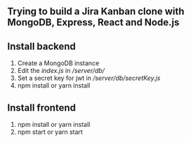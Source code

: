## Trying to build a Jira Kanban clone with MongoDB, Express, React and Node.js
## Install backend
1. Create a MongoDB instance
2. Edit the _index.js_ in _/server/db/_
3. Set a secret key for jwt in _/server/db/secretKey.js_
4. npm install or yarn install

## Install frontend
1. npm install or yarn install
2. npm start or yarn start
